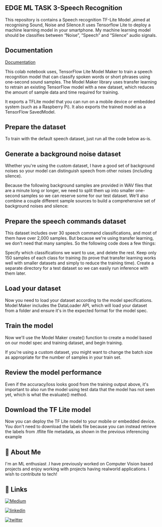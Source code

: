 
## EDGE ML TASK 3-Speech Recognition

This repository is contains a Speech recognition TF-Lite Model ,aimed at recognising Sound, Noise and Silence.It uses Tensorflow Lite to deploy a machine learning model in your smartphone. My machine learning model should be classifies between “Noise”, “Speech” and “Silence” audio signals.

## Documentation

[Documentation](https://linktodocumentation)

This colab notebook uses, TensorFlow Lite Model Maker to train a speech recognition model that can classify spoken words or short phrases using one-second sound samples. 
The Model Maker library uses transfer learning to retrain an existing TensorFlow model with a new dataset, which reduces the amount of sample data and time required for training.

It exports a TFLite model that you can run on a mobile device or embedded system (such as a Raspberry Pi). It also exports the trained model as a TensorFlow SavedModel.

## Prepare the dataset

To train with the default speech dataset, just run all the code below as-is.

## Generate a background noise dataset

Whether you're using the custom dataset, I have a good set of background noises so your model can distinguish speech from other noises (including silence).

Because the following background samples are provided in WAV files that are a minute long or longer, we need to split them up into smaller one-second samples so we can reserve some for our test dataset. We'll also combine a couple different sample sources to build a comprehensive set of background noises and silence:

## Prepare the speech commands dataset

This dataset includes over 30 speech command classifications, and most of them have over 2,000 samples. But because we're using transfer learning, we don't need that many samples. So the following code does a few things:

Specify which classifications we want to use, and delete the rest.
Keep only 150 samples of each class for training (to prove that transfer learning works well with smaller datasets and simply to reduce the training time).
Create a separate directory for a test dataset so we can easily run inference with them later.

## Load your dataset

Now you need to load your dataset according to the model specifications. Model Maker includes the DataLoader API, which will load your dataset from a folder and ensure it's in the expected format for the model spec.

## Train the model

Now we'll use the Model Maker create() function to create a model based on our model spec and training dataset, and begin training.

If you're using a custom dataset, you might want to change the batch size as appropriate for the number of samples in your train set.

## Review the model performance
Even if the accuracy/loss looks good from the training output above, it's important to also run the model using test data that the model has not seen yet, which is what the evaluate() method.

## Download the TF Lite model
Now you can deploy the TF Lite model to your mobile or embedded device. You don't need to download the labels file because you can instead retrieve the labels from .tflite file metadata, as shown in the previous inferencing example
## 🚀 About Me
I'm an ML enthusiast .I have previously worked on Computer Vision based projects and enjoy working with projects having realworld applications. I wish to contribute to tech!

  
## 🔗 Links
[![Medium](https://img.shields.io/badge/my_Medium-000?style=for-the-badge&logo=ko-fi&logoColor=white)](https://geetikakaushik2020.medium.com/)

[![linkedin](https://img.shields.io/badge/linkedin-0A66C2?style=for-the-badge&logo=linkedin&logoColor=white)](https://www.linkedin.com/in/geetika-kaushik-a111681b8/)

[![twitter](https://img.shields.io/badge/twitter-1DA1F2?style=for-the-badge&logo=twitter&logoColor=white)](https://twitter.com/GeetikaKaushik5)

  
